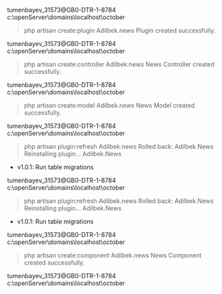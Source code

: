 tumenbayev_31573@GB0-DTR-1-8784 c:\openServer\domains\localhost\october
> php artisan create:plugin Adilbek.news
Plugin created successfully.

tumenbayev_31573@GB0-DTR-1-8784 c:\openServer\domains\localhost\october
> php artisan create:controller Adilbek.news News
Controller created successfully.

tumenbayev_31573@GB0-DTR-1-8784 c:\openServer\domains\localhost\october
> php artisan create:model Adilbek.news News
Model created successfully.

tumenbayev_31573@GB0-DTR-1-8784 c:\openServer\domains\localhost\october
> php artisan plugin:refresh Adilbek.news
Rolled back: Adilbek.News
Reinstalling plugin...
Adilbek.News
 - v1.0.1:  Run table migrations

tumenbayev_31573@GB0-DTR-1-8784 c:\openServer\domains\localhost\october
> php artisan plugin:refresh Adilbek.news
Rolled back: Adilbek.News
Reinstalling plugin...
Adilbek.News
 - v1.0.1:  Run table migrations

tumenbayev_31573@GB0-DTR-1-8784 c:\openServer\domains\localhost\october
> php artisan create:component Adilbek.news News
Component created successfully.

tumenbayev_31573@GB0-DTR-1-8784 c:\openServer\domains\localhost\october
